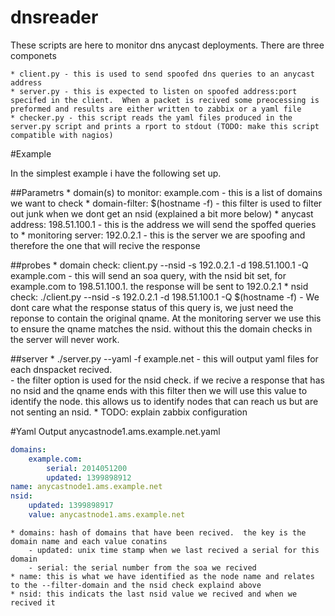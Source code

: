 dnsreader
=========

These scripts are here to monitor dns anycast deployments.  There are three componets

    * client.py - this is used to send spoofed dns queries to an anycast address
    * server.py - this is expected to listen on spoofed address:port specifed in the client.  When a packet is recived some preocessing is preformed and results are either written to zabbix or a yaml file
    * checker.py - this script reads the yaml files produced in the server.py script and prints a rport to stdout (TODO: make this script compatible with nagios)

#Example

In the simplest example i have the following set up.

##Parametrs
    * domain(s) to monitor: example.com
        - this is a list of domains we want to check
    * domain-filter: $(hostname -f)
        - this filter is used to filter out junk when we dont get an nsid (explained a bit more below)
    * anycast address: 198.51.100.1
        - this is the address we will send the spoffed queries to
    * monitoring server: 192.0.2.1
        - this is the server we are spoofing and therefore the one that will recive the response
        
##probes
    * domain check: client.py --nsid -s 192.0.2.1 -d 198.51.100.1 -Q example.com
        - this will send an soa query, with the nsid bit set, for example.com to 198.51.100.1.  the response will be sent to 192.0.2.1
    * nsid check: ./client.py --nsid -s 192.0.2.1 -d 198.51.100.1 -Q $(hostname -f)
        - We dont care what the response status of this query is, we just need the reponse to contain the original qname.  At the monitoring server we use this to ensure the qname matches the nsid.  without this the domain checks in the server will never work.   

##server
    * ./server.py --yaml -f example.net
        - this will output yaml files for each dnspacket recived.  
        - the filter option is used for the nsid check. if we recive a response that has no nsid and the qname ends with this filter then we will use this value to identify the node.  this allows us to identify nodes that can reach us but are not senting an nsid.
    * TODO: explain zabbix configuration

#Yaml Output
anycastnode1.ams.example.net.yaml
```yaml
domains:
    example.com:
        serial: 2014051200
        updated: 1399898912
name: anycastnode1.ams.example.net
nsid:
    updated: 1399898917
    value: anycastnode1.ams.example.net
``` 

    * domains: hash of domains that have been recived.  the key is the domain name and each value conatins
        - updated: unix time stamp when we last recived a serial for this domain
        - serial: the serial number from the soa we recived
    * name: this is what we have identified as the node name and relates to the --filter-domain and the nsid check explaind above
    * nsid: this indicats the last nsid value we recived and when we recived it


